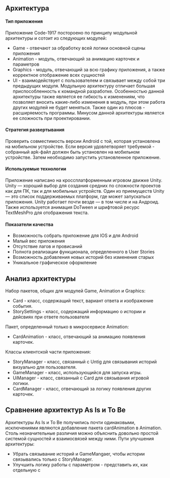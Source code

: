 ## Архитектура
#### Тип приложения
  Приложение Code-1917 постороено по принципу модульной архитектуры и сотоит из следующих модулей: 
- Game - отвечают за обработку всей логики основной сцены приложения
- Animation - модуль, отвечающий за анимацию карточек и параметров 
- Graphics - модуль, отвечающий за всю графику приложения, а также корректное отображение всех сущностей
- UI - взаимодействует с пользователем и связывает между собой три предыдущих модуля. 
Модульную архитектуру отличает большая приспособленность к командной разработке.
Особенностью данной архитектуры также является ее гибкость к изменениям, что позволяет вносить какие-либо изменения в модуль, при этом работа других модулей не будет меняться. Также один из плюсов - расширяемость программы. Минусом данной архитектуры является ее сложность при проектировании. 
 
#### Стратегия развертывания
  Проверить совместимость версии Android с той, которая установлена на мобильном устройстве. Если версия удовлетворяет требуемой - собранный apk-файл должен быть установлен на мобильном устройстве. Затем необходимо запустить установленное приложение.
  

#### Используемые технологии
  Приложение написано на кроссплатформенным игровом движке Unity. Unity — хороший выбор для создания средних по сложности проектов как для ПК, так и для мобильных устройств. Один из приемуществ Unity — это список поддерживаемых платформ, где может запускаться приложения. Unity работает почти везде — в том числе и на Андроид. Также используется анимация DoTween и шрифтовой ресурс TextMeshPro для отображения текста.

#### Показатели качества
 - Возможность собрать приложение для IOS и для Android
 - Малый вес приложения
 - Отсутствие лагов и провисаний
 - Полнота реализации функционала, определенного в User Stories
 - Возможность добавления новых историй без изменения старых
 - Уникальное графическое оформление 
 

## Анализ архитектуры
Набор пакетов, общих для модулей Game, Animation и Graphics:
  - Card - класс, содержащий текст, вариант ответа и изображение события. 
  - StorySettings - класс, содержащий информацию о истории и дейсвиях при ответе пользователя
  
Пакет, определенный только в микросервисе Animation:
  - CardAnimation - класс, отвечающий за анимацию появления карточек.
  
Классы клиентской части приложения:
  - StoryManager - класс, связанный с Untig для связывания историй визуально для пользователя.
  - GameManager - класс, использующийся для запуска игры.
  - UiManager - класс, связанный с Card для связывания игровой логики.
  - CardManager - класс, отвечающий за логику появления других карточек.

## Сравнение архитектур As Is и To Be
Архитектуры As Is и To Be получились почти одинаковыми, исключениями являются добавление пакета cardAnimation в Animation. Столь незначительные различия можно объяснить довольно простой системой сущностей и взаимосвязей между ними. Пути улучшения архитектуры:

 - Убрать связывание историй и GameMangaer, чтобы истории связывались только с StoryManager.
 - Улучшить логику работы с параметром - представить их, как отдельную с